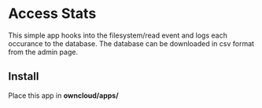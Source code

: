 # Access Stats
This simple app hooks into the filesystem/read event and logs each occurance to the database.
The database can be downloaded in csv format from the admin page.

## Install
Place this app in **owncloud/apps/**
